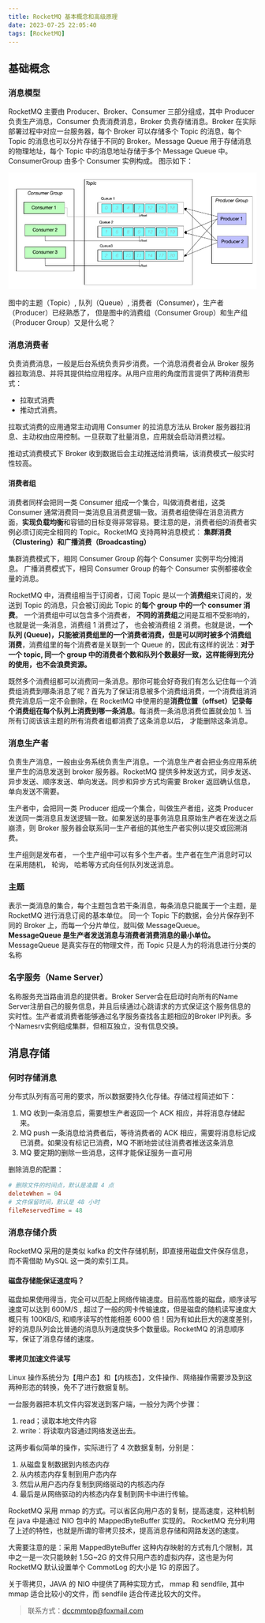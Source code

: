 ```yaml
---
title: RocketMQ 基本概念和高级原理
date: 2023-07-25 22:05:40
tags: [RocketMQ]
---
```


## 基础概念

### 消息模型

RocketMQ 主要由 Producer、Broker、Consumer 三部分组成，其中 Producer 负责生产消息，Consumer 负责消费消息，Broker 负责存储消息。Broker 在实际部署过程中对应一台服务器，每个 Broker 可以存储多个 Topic 的消息，每个 Topic 的消息也可以分片存储于不同的 Broker。Message Queue 用于存储消息的物理地址，每个 Topic 中的消息地址存储于多个 Message Queue 中。ConsumerGroup 由多个 Consumer 实例构成。
图示如下：

![](../images/2023-08-02-21-52-42.png)

图中的主题（Topic）, 队列（Queue）, 消费者（Consumer），生产者（Producer）已经熟悉了， 但是图中的消费组（Consumer Group）和生产组（Producer Group）又是什么呢？

### 消息消费者
负责消费消息，一般是后台系统负责异步消费。一个消息消费者会从 Broker 服务器拉取消息、并将其提供给应用程序。从用户应用的角度而言提供了两种消费形式：

- 拉取式消费
- 推动式消费。

拉取式消费的应用通常主动调用 Consumer 的拉消息方法从 Broker 服务器拉消息、主动权由应用控制。一旦获取了批量消息，应用就会启动消费过程。

推动式消费模式下 Broker 收到数据后会主动推送给消费端，该消费模式一般实时性较高。

#### 消费者组

消费者同样会把同一类 Consumer 组成一个集合，叫做消费者组，这类 Consumer 通常消费同一类消息且消费逻辑一致。消费者组使得在消息消费方面，**实现负载均衡**和容错的目标变得非常容易。要注意的是，消费者组的消费者实例必须订阅完全相同的 Topic。RocketMQ 支持两种消息模式： **集群消费（Clustering）和广播消费（Broadcasting）**

集群消费模式下，相同 Consumer Group 的每个 Consumer 实例平均分摊消息。
广播消费模式下，相同 Consumer Group 的每个 Consumer 实例都接收全量的消息。

RocketMQ 中，消费组相当于订阅者，订阅 Topic 是以一个**消费组**来订阅的，发送到 Topic 的消息，只会被订阅此 Topic 的**每个 group 中的一个 consumer 消费**。 一个消费组中可以包含多个消费者， **不同的消费组**之间是互相不受影响的，也就是说一条消息，消费组 1 消费过了， 也会被消费组 2 消费。也就是说，**一个 队列 (Queue)，只能被消费组里的一个消费者消费，但是可以同时被多个消费组消费**，消费组里的每个消费者是关联到一个 Queue 的，因此有这样的说法：**对于一个 topic, 同一个 group 中的消费者个数和队列个数最好一致，这样能得到充分的使用，也不会浪费资源。**

既然多个消费组都可以消费同一条消息。那你可能会好奇我们有怎么记住每一个消费组消费到哪条消息了呢？首先为了保证消息被多个消费组消费，一个消费组消消费完消息后一定不会删除，在 RocketMQ 中使用的是**消费位置（offset）记录每个消费组在每个队列上消费到哪一条消息**。每消费一条消息消费位置就会加 1. 当所有订阅该该主题的所有消费者组都消费了这条消息以后， 才能删除这条消息。

### 消息生产者
负责生产消息，一般由业务系统负责生产消息。一个消息生产者会把业务应用系统里产生的消息发送到 broker 服务器。RocketMQ 提供多种发送方式，同步发送、异步发送、顺序发送、单向发送。同步和异步方式均需要 Broker 返回确认信息，单向发送不需要。

生产者中，会把同一类 Producer 组成一个集合，叫做生产者组，这类 Producer 发送同一类消息且发送逻辑一致。如果发送的是事务消息且原始生产者在发送之后崩溃，则 Broker 服务器会联系同一生产者组的其他生产者实例以提交或回溯消费。

生产组则是发布者， 一个生产组中可以有多个生产者。生产者在生产消息时可以在采用随机， 轮询， 哈希等方式向任何队列发送消息。

### 主题

表示一类消息的集合，每个主题包含若干条消息，每条消息只能属于一个主题，是 RocketMQ 进行消息订阅的基本单位。
同一个 Topic 下的数据，会分片保存到不同的 Broker 上，而每一个分片单位，就叫做 MessageQueue。**MessageQueue 是生产者发送消息与消费者消费消息的最小单位。** MessageQueue 是真实存在的物理文件，而 Topic 只是人为的将消息进行分类的名称


### 名字服务（Name Server）

名称服务充当路由消息的提供者。Broker Server会在启动时向所有的Name Server注册自己的服务信息，并且后续通过心跳请求的方式保证这个服务信息的实时性。生产者或消费者能够通过名字服务查找各主题相应的Broker IP列表。多个Namesrv实例组成集群，但相互独立，没有信息交换。

## 消息存储


### 何时存储消息

分布式队列有高可用的要求，所以数据要持久化存储。存储过程简述如下：
1. MQ 收到一条消息后，需要想生产者返回一个 ACK 相应，并将消息存储起来。
2. MQ push 一条消息给消费者后，等待消费者的 ACK 相应，需要将消息标记成已消费。如果没有标记已消费，MQ 不断地尝试往消费者推送这条消息
3. MQ 要定期的删除一些消息，这样才能保证服务一直可用
   
删除消息的配置：

```conf
# 删除文件的时间点，默认是凌晨 4 点
deleteWhen = 04
# 文件保留时间，默认是 48 小时
fileReservedTime = 48
```

### 消息存储介质
RocketMQ 采用的是类似 kafka 的文件存储机制，即直接用磁盘文件保存信息，而不需借助 MySQL 这一类的索引工具。

#### 磁盘存储能保证速度吗？
磁盘如果使用得当，完全可以匹配上网络传输速度。目前高性能的磁盘，顺序读写速度可以达到 600M/S , 超过了一般的网卡传输速度，但是磁盘的随机读写速度大概只有 100KB/S, 和顺序读写的性能相差 6000 倍！因为有如此巨大的速度差别，好的消息队列会比普通的消息队列速度快多个数量级。RocketMQ 的消息顺序写，保证了消息存储的速度。

#### 零拷贝加速文件读写
Linux 操作系统分为【用户态】和【内核态】，文件操作、网络操作需要涉及到这两种形态的转换，免不了进行数据复制。

一台服务器把本机文件内容发送到客户端，一般分为两个步骤：
1. read；读取本地文件内容
2. write：将读取内容通过网络发送出去。

这两步看似简单的操作，实际进行了 4 次数据复制，分别是：
1. 从磁盘复制数据到内核态内存
2. 从内核态内存复制到用户态内存
3. 然后从用户态内存复制到网络驱动的内核态内存
4. 最后是从网络驱动的内核态内存复制到网卡中进行传输。

RocketMQ 采用 mmap 的方式。可以省区向用户态的复制，提高速度，这种机制在 java 中是通过 NIO 包中的 MappedByteBuffer 实现的。 RocketMQ 充分利用了上述的特性，也就是所谓的零拷贝技术，提高消息存储和网路发送的速度。

大需要注意的是：采用 MappedByteBuffer 这种内存映射的方式有几个限制，其中之一是一次只能映射 1.5G~2G 的文件只用户态的虚拟内存，这也是为何 RocketMQ 默认设置单个 CommotLog 的大小是 1G 的原因了。

关于零拷贝，JAVA 的 NIO 中提供了两种实现方式， mmap 和 sendfile, 其中 mmap 适合比较小的文件，而 sendfile 适合传递比较大的文件。

> 联系方式：dccmmtop@foxmail.com